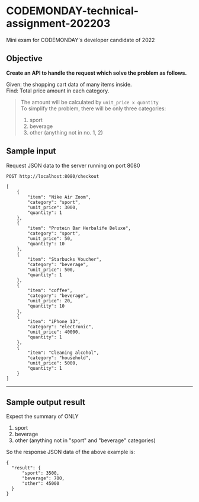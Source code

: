 # CODEMONDAY-technical-assignment-202203
Mini exam for CODEMONDAY's developer candidate of 2022

## Objective

**Create an API to handle the request which solve the problem as follows.**

Given: the shopping cart data of many items inside. \
Find: Total price amount in each category.
> The amount will be calculated by `unit_price x quantity`  
> To simplify the problem, there will be only three categories:  
> 1. sport
> 2. beverage
> 3. other (anything not in no. 1, 2)

## Sample input
Request JSON data to the server running on port 8080
```
POST http://localhost:8080/checkout

[
    {
        "item": "Nike Air Zoom",
        "category": "sport",
        "unit_price": 3000,
        "quantity": 1
    },
    {
        "item": "Protein Bar Herbalife Deluxe",
        "category": "sport",
        "unit_price": 50,
        "quantity": 10
    },
    {
        "item": "Starbucks Voucher",
        "category": "beverage",
        "unit_price": 500,
        "quantity": 1
    },
    {
        "item": "coffee",
        "category": "beverage",
        "unit_price": 20,
        "quantity": 10
    },
    {
        "item": "iPhone 13",
        "category": "electronic",
        "unit_price": 40000,
        "quantity": 1
    },
    {
        "item": "Cleaning alcohol",
        "category": "household",
        "unit_price": 5000,
        "quantity": 1
    }
]
```
---

## Sample output result
Expect the summary of ONLY
1. sport
2. beverage
3. other (anything not in "sport" and "beverage" categories)

So the response JSON data of the above example is:
```
{
  "result": {
      "sport": 3500,
      "beverage": 700,
      "other": 45000
  }
}
```
